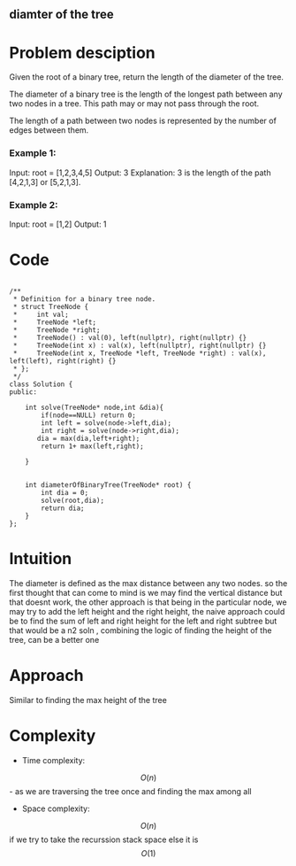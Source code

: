 ## diamter of the tree 

# Problem desciption 
<!-- Describe the problem  -->
Given the root of a binary tree, return the length of the diameter of the tree.

The diameter of a binary tree is the length of the longest path between any two nodes in a tree. This path may or may not pass through the root.

The length of a path between two nodes is represented by the number of edges between them.

### Example 1:

Input: root = [1,2,3,4,5]
Output: 3
Explanation: 3 is the length of the path [4,2,1,3] or [5,2,1,3].

### Example 2:

Input: root = [1,2]
Output: 1

# Code
```

/**
 * Definition for a binary tree node.
 * struct TreeNode {
 *     int val;
 *     TreeNode *left;
 *     TreeNode *right;
 *     TreeNode() : val(0), left(nullptr), right(nullptr) {}
 *     TreeNode(int x) : val(x), left(nullptr), right(nullptr) {}
 *     TreeNode(int x, TreeNode *left, TreeNode *right) : val(x), left(left), right(right) {}
 * };
 */
class Solution {
public:
    
    int solve(TreeNode* node,int &dia){
        if(node==NULL) return 0;
        int left = solve(node->left,dia);
        int right = solve(node->right,dia);
       dia = max(dia,left+right);
        return 1+ max(left,right);
    
    }
    
    
    int diameterOfBinaryTree(TreeNode* root) {
        int dia = 0;
        solve(root,dia);
        return dia;
    }
};

```

# Intuition
<!-- Describe your first thoughts on how to solve this problem. -->
The diameter is defined as the max distance between any two nodes. so the first thought that can come to mind is we may find the vertical distance but that doesnt work, the other approach is that being in the particular node, we may try to add the left height and the right height, the naive approach could be to find the sum of left and right height for the left and right subtree but that would be a n2 soln , combining the logic of finding the height of the tree, can be a better one 

# Approach
<!-- Describe your approach to solving the problem. -->
Similar to finding the max height of the tree

# Complexity
- Time complexity:
<!-- Add your time complexity here, e.g. $$O(n)$$ -->
$$O(n)$$ - as we are traversing the tree once and finding the max among all 

- Space complexity:
<!-- Add your space complexity here, e.g. $$O(n)$$ -->
$$O(n)$$ if we try to take the recurssion stack space else it is $$O(1)$$